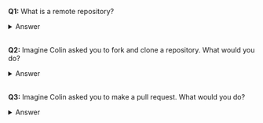 **Q1:**  What is a remote repository?
    
<details>
<summary>Answer</summary>

>A remote repository allows others to fork and clone your repository onto their computer and make pull requests.
</details>

<br>

**Q2:** Imagine Colin asked you to fork and clone a repository. What would you do?

<details>
<summary>Answer</summary>

>1. Make your way to the repository you want to fork

>2. Press the fork button

>3. It brings you to a new page with where you can press the green code button

>4. Click on the clipboard copy the url that should have user name associated with your GitHub.

>4. Make your way to your terminal

>5. git clone paste-your-url

</details>

<br>

**Q3:** Imagine Colin asked you to make a pull request. What would you do?

<details>
<summary>Answer</summary>

>1. git init

>2. git status 

>3. git add filename

>4. git status 

>5. git commit -m "Add your comment"

</details>